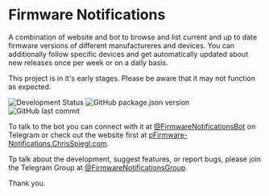 # Firmware Notifications

A combination of website and bot to browse and list current and up to date firmware versions of different manufactureres and devices. You can additionally follow specific devices and get automatically updated about new releases once per week or on a daily basis.

This project is in it's early stages. Please be aware that it may not function as expected.

![Development Status](https://img.shields.io/badge/current%20Status-early%20development-brightgreen?style=flat-square) ![GitHub package.json version](https://img.shields.io/github/package-json/v/chrisspiegl/firmware-notifications?style=flat-square&label=current%20version) ![GitHub last commit](https://img.shields.io/github/last-commit/chrisspiegl/firmware-notifications?style=flat-square) 

<!--![GitHub Release Date](https://img.shields.io/github/release-date/chrisspiegl/firmware-notifications?style=flat-square)-->

To talk to the bot you can connect with it at [@FirmwareNotificationsBot](https://t.me/FirmwareNotificatiosnBot) on Telegram or check out the website first at [pFirmware-Notifications.ChrisSpiegl.com](https://Firmware-Notifications.ChrisSpiegl.com).

Tp talk about the development, suggest features, or report bugs, please join the Telegram Group at [@FirmwareNotificationsGroup](https://t.me/FirmwareNotificationsGroup).

Thank you.